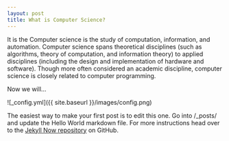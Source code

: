 ```yaml
---
layout: post
title: What is Computer Science?
---
```

It is the Computer science is the study of computation, information, and automation. Computer science spans theoretical disciplines (such as algorithms, theory of computation, and information theory) to applied disciplines (including the design and implementation of hardware and software). Though more often considered an academic discipline, computer science is closely related to computer programming.

Now we will...

![_config.yml]({{ site.baseurl }}/images/config.png)

The easiest way to make your first post is to edit this one. Go into /_posts/ and update the Hello World markdown file. For more instructions head over to the [Jekyll Now repository](https://github.com/barryclark/jekyll-now) on GitHub.